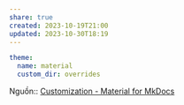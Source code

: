 ```yaml
---
share: true
created: 2023-10-19T21:00
updated: 2023-10-30T18:19
---
```

```yaml
theme:
  name: material
  custom_dir: overrides
```
Nguồn:: [Customization - Material for MkDocs](https://squidfunk.github.io/mkdocs-material/customization/#extending-the-theme)
